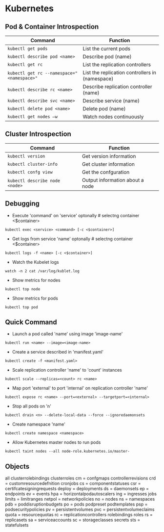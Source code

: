 # Kubernetes

## Pod & Container Introspection

| Command                                    | Function                                        |
| ------------------------------------------ | ----------------------------------------------- |
| `kubectl get pods`                         | List the current pods                           |
| `kubectl describe pod <name>`              | Describe pod (name)                             |
| `kubectl get rc`                           | List the replication controllers                |
| `kubectl get rc --namespace="<namespace>"` | List the replication controllers in (namespace) |
| `kubectl describe rc <name>`               | Describe replication controller (name)          |
| `kubectl describe svc <name>`              | Describe service (name)                         |
| `kubectl delete pod <name>`                | Delete pod (name)                               |
| `kubectl get nodes –w`                     | Watch nodes continuously                        |

## Cluster Introspection

| Command                        | Function                        |
| ------------------------------ | ------------------------------- |
| `kubectl version`              | Get version information         |
| `kubectl cluster-info`         | Get cluster information         |
| `kubectl confg view`           | Get the confguration            |
| `kubectl describe node <node>` | Output information about a node |

## Debugging

- Execute 'command' on 'service' optonally # selectng container <$container>

`kubectl exec <service> <command> [-c <$container>]`

- Get logs from service 'name' optonally # selectng container <$container>

`kubectl logs -f <name> [-c <$container>]`

- Watch the Kubelet logs

`watch -n 2 cat /var/log/kublet.log`

- Show metrics for nodes

`kubectl top node`

- Show metrics for pods

`kubectl top pod`

## Quick Command

- Launch a pod called 'name' using image 'image-name'

`kubectl run <name> --image=<image-name>`

- Create a service described in 'manifest.yaml'

`kubectl create -f <manifest.yaml>`

- Scale replication controller 'name' to 'count' instances

`kubectl scale --replicas=<count> rc <name>`

- Map port 'external' to port 'internal' on replication controller 'name'

`kubectl expose rc <name> --port=<external> --targetport=<internal>`

- Stop all pods on 'n'

`kubectl drain <n> --delete-local-data --force --ignoredaemonsets`

- Create namespace 'name'

`kubectl create namespace <namespace>`

- Allow Kubernetes master nodes to run pods

`kubectl taint nodes --all node-role.kubernetes.io/master-`

## Objects

all
clusterrolebindings
clusterroles
cm = confgmaps
controllerrevisions
crd = customresourcedefnition
cronjobs
cs = componentstatuses
csr = certifcatesigningrequests
deploy = deployments
ds = daemonsets
ep = endpoints
ev = events
hpa = horizontalpodautoscalers
ing = ingresses
jobs
limits = limitranges
netpol = networkpolicies
no = nodes
ns = namespaces
pdb = poddisruptionbudgets
po = pods
podpreset
podtemplates
psp = podsecuritypolicies
pv = persistentvolumes
pvc = persistentvolumeclaims
quota = resourcequotas
rc = replicationcontrollers
rolebindings
roles
rs = replicasets
sa = serviceaccounts
sc = storageclasses
secrets
sts = statefulsets